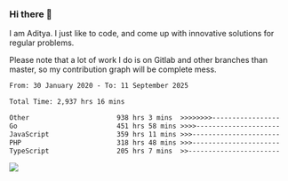 ### Hi there 👋

I am Aditya. I just like to code, and come up with innovative solutions for regular problems.

Please note that a lot of work I do is on Gitlab and other branches than master, so my contribution graph will be complete mess.

<!--START_SECTION:waka-->

```txt
From: 30 January 2020 - To: 11 September 2025

Total Time: 2,937 hrs 16 mins

Other                      938 hrs 3 mins  >>>>>>>>-----------------   31.94 %
Go                         451 hrs 58 mins >>>>---------------------   15.39 %
JavaScript                 359 hrs 11 mins >>>----------------------   12.23 %
PHP                        318 hrs 48 mins >>>----------------------   10.85 %
TypeScript                 205 hrs 7 mins  >>-----------------------   06.98 %
```

<!--END_SECTION:waka-->

![](https://komarev.com/ghpvc/?username=BrainBuzzer)
